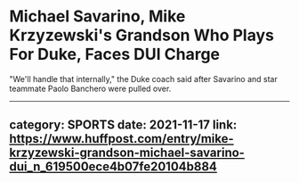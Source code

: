 # Michael Savarino, Mike Krzyzewski's Grandson Who Plays For Duke, Faces DUI Charge

"We'll handle that internally," the Duke coach said after Savarino and star teammate Paolo Banchero were pulled over.

---
category: SPORTS
date: 2021-11-17
link: https://www.huffpost.com/entry/mike-krzyzewski-grandson-michael-savarino-dui_n_619500ece4b07fe20104b884
---
